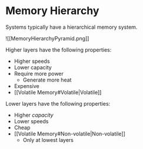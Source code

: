 # Memory Hierarchy

Systems typically have a hierarchical memory system. 

![[MemoryHierarchyPyramid.png]] 

Higher layers have the following properties:
- Higher speeds
- Lower capacity
- Require more power
	- Generate more heat
- Expensive
- [[Volatile Memory#Volatile|Volatile]]

Lower layers have the following properties:
- Higher *capacity*
- Lower speeds
- Cheap
- [[Volatile Memory#Non-volatile|Non-volatile]]
	- Only at lowest layers